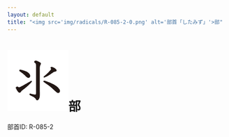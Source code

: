 ```yaml
---
layout: default
title: "<img src='img/radicals/R-085-2-0.png' alt='部首「したみず」'>部"  # glyphをタイトルに使用
---
```


# <img src='img/radicals/R-085-2-0.png' alt='部首「したみず」'>部
部首ID: R-085-2
